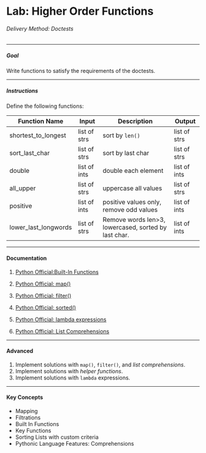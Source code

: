 # Lab: Higher Order Functions

###### Delivery Method: Doctests

--------------

##### Goal

Write functions to satisfy the requirements of the doctests.

--------------------

##### Instructions

Define the following functions:

| Function Name         | Input         |  Description            | Output
|-----------------------|---------------|-------------------------|-------------
| shortest_to_longest   | list of strs  | sort by `len()`         | list of strs
| sort_last_char        | list of strs  | sort by last char       | list of strs
| double                | list of ints  | double each element     | list of ints
| all_upper             | list of strs  | uppercase all values    | list of strs
| positive              | list of ints  | positive values only, remove odd values | list of ints
| lower_last_longwords  | list of strs  | Remove words len>3, lowercased, sorted by last char.| list of ints


-------------------

#### Documentation

1. [Python Official:Built-In Functions](https://docs.python.org/3.6/library/functions.html)

1. [Python Official: map()](
https://docs.python.org/3.6/library/functions.html#map)

1. [Python Official: filter()](
https://docs.python.org/3.6/library/functions.html#filter)

1. [Python Official: sorted()](
https://docs.python.org/3.6/library/functions.html#sorted)

1. [Python Official: lambda expressions](
https://docs.python.org/3/tutorial/controlflow.html#lambda-expressions)

1. [Python Official: List Comprehensions](
https://docs.python.org/3.6/tutorial/datastructures.html#list-comprehensions)


-----------------------
#### Advanced

1. Implement solutions with `map()`, `filter()`, and _list comprehensions_.
2. Implement solutions with _helper functions_.
3. Implement solutions with `lambda` expressions.

----------------------

#### Key Concepts

- Mapping
- Filtrations
- Built In Functions
- Key Functions
- Sorting Lists with custom criteria
- Pythonic Language Features: Comprehensions
